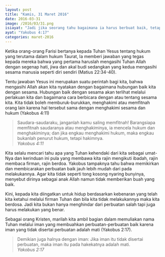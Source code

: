 ```yaml
---
layout: post
title: "Kamis, 31 Maret 2016"
date: 2016-03-31
image: /2016/03/31.png
isiayat: "Jadi jika seorang tahu bagaimana ia harus berbuat baik, tetapi ia tidak melakukannya, ia berdosa."
ayat: "Yakobus 4:17"
categories: maret-2016
---
```


Ketika orang-orang Farisi bertanya kepada Tuhan Yesus tentang hukum yang terutama dalam hukum Taurat, Ia memberi jawaban yang tegas kepada mereka bahwa yang pertama haruslah mengasihi Tuhan Allah dengan segenap hati, jiwa dan akal budi sedangkan yang kedua mengasihi sesama manusia seperti diri sendiri (Matius 22:34-40).

Tentu jawaban Yesus ini merupakan suatu perintah bagi kita, bahwa mengasihi Allah akan kita nyatakan dengan bagaimana hubungan baik kita dengan sesama. Hubungan baik dengan sesama akan terlihat melalui perlakuan kita dan bagaimana cara berbicara dengan atau tentang sesama kita. Kita tidak boleh memburuk-burukkan, menghakimi atau memfitnah orang lain karena hal tersebut sama dengan menghakimi sesama dan hukum (Yakobus 4:11)

<blockquote>Saudara-saudaraku, janganlah kamu saling memfitnah! Barangsiapa memfitnah saudaranya atau menghakiminya, ia mencela hukum dan menghakiminya; dan jika engkau menghakimi hukum, maka engkau bukanlah penurut hukum, tetapi hakimnya.
<br /><cite>Yakobus 4:11</cite></blockquote>

Kita selalu mencari tahu apa yang Tuhan kehendaki dari kita sebagai umat-Nya dan kerinduan ini pula yang membawa kita rajin mengikuti ibadah, rajin membaca firman, rajin berdoa. Yakobus tampaknya tahu bahwa memikirkan dan membicarakan perbuatan baik jauh lebih mudah dari pada melakukannya. Agar kita tidak seperti tong kosong nyaring bunyinya, menyebut dirinya sebagai anak Allah namun tidak memberikan buah yang baik.

Kini, kepada kita diingatkan untuk hidup berdasarkan kebenaran yang telah kita ketahui melalui firman Tuhan dan bila kita tidak melakukannya maka kita berdosa. Jadi kita bukan hanya menghindar dari perbuatan salah tapi juga harus melakukan yang benar.

Sebagai orang Kristen, marilah kita ambil bagian dalam memuliakan nama Tuhan melalui iman yang membuahkan perbuatan-perbuatan
baik karena iman yang tidak disertai perbuatan adalah mati (Yakobus 2:17).

<blockquote>Demikian juga halnya dengan iman: Jika iman itu tidak disertai perbuatan, maka iman itu pada hakekatnya adalah mati.
<br /><cite>Yakobus 2:17</cite></blockquote>